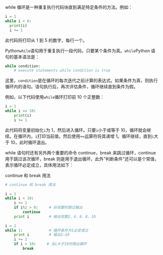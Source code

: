 while 循环是一种重复执行代码块直到满足特定条件的方法。例如：

```python
i = 1
while i < 6:
  print(i)
  i += 1
```

此代码将打印从 1 到 5 的数字，每行一个。

Python`while`语句用于重复执行一段代码，只要某个条件为真。`while`Python 语句的基本语法是：

```python
while condition:
    # execute statements while condition is true
```

这里，`condition`是在循环的每次迭代之前计算的表达式。如果条件为真，则执行循环内的语句。语句执行后，再次评估条件，循环继续直到条件为假。

例如，以下代码使用`while`循环打印前 10 个正整数：

```python
i = 1
while i <= 10:
    print(i)
    i += 1
```

此代码将变量初始化`i`为 1，然后进入循环。只要`i`小于或等于 10，循环就会继续。在循环内，`i`打印当前值，然后使用`+=`运算符将其递增 1。循环继续，直到`i`大于 10，此时循环退出。



while 语句时还有另外两个重要的命令 continue，break 来跳过循环，continue 用于跳过该次循环，break 则是用于退出循环，此外"判断条件"还可以是个常值，表示循环必定成立，具体用法如下：

continue 和 break 用法

```python
# continue 和 break 用法
 
i = 1
while i < 10:   
    i += 1
    if i%2 > 0:     # 非双数时跳过输出
        continue
    print i         # 输出双数2、4、6、8、10
 
i = 1
while 1:            # 循环条件为1必定成立
    print i         # 输出1~10
    i += 1
    if i > 10:     # 当i大于10时跳出循环
        break
```

